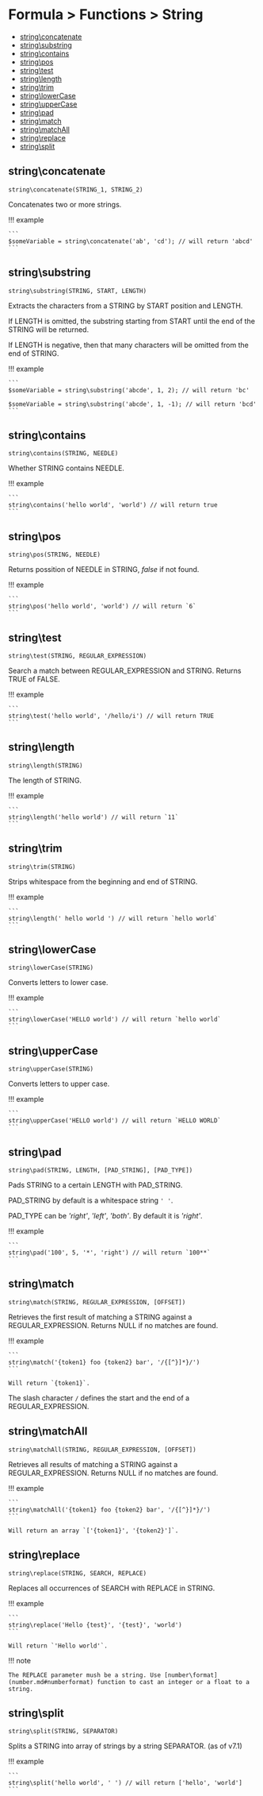 # Formula > Functions > String

* [string\concatenate](#stringconcatenate)
* [string\substring](#stringsubstring)
* [string\contains](#stringcontains)
* [string\pos](#stringpos)
* [string\test](#stringtest)
* [string\length](#stringlength)
* [string\trim](#stringtrim)
* [string\lowerCase](#stringlowercase)
* [string\upperCase](#stringuppercase)
* [string\pad](#stringpad)
* [string\match](#stringmatch)
* [string\matchAll](#stringmatchall)
* [string\replace](#stringreplace)
* [string\split](#stringsplit)


## string\concatenate

`string\concatenate(STRING_1, STRING_2)`

Concatenates two or more strings.

!!! example

    ```
    $someVariable = string\concatenate('ab', 'cd'); // will return 'abcd'
    ```

## string\substring

`string\substring(STRING, START, LENGTH)`

Extracts the characters from a STRING by START position and LENGTH.

If LENGTH is omitted, the substring starting from START until the end of the STRING will be returned.

If LENGTH is negative, then that many characters will be omitted from the end of STRING.

!!! example

    ```
    $someVariable = string\substring('abcde', 1, 2); // will return 'bc'

    $someVariable = string\substring('abcde', 1, -1); // will return 'bcd'
    ```

## string\contains

`string\contains(STRING, NEEDLE)`

Whether STRING contains NEEDLE.

!!! example

    ```
    string\contains('hello world', 'world') // will return true
    ```

## string\pos

`string\pos(STRING, NEEDLE)`

Returns possition of NEEDLE in STRING, *false* if not found.

!!! example

    ```
    string\pos('hello world', 'world') // will return `6`
    ```

## string\test

`string\test(STRING, REGULAR_EXPRESSION)`

Search a match between REGULAR_EXPRESSION and STRING. Returns TRUE of FALSE.

!!! example

    ```
    string\test('hello world', '/hello/i') // will return TRUE
    ```

## string\length

`string\length(STRING)`

The length of STRING.

!!! example

    ```
    string\length('hello world') // will return `11`
    ```

## string\trim

`string\trim(STRING)`

Strips whitespace from the beginning and end of STRING.

!!! example

    ```
    string\length(' hello world ') // will return `hello world`
    ```

## string\lowerCase

`string\lowerCase(STRING)`

Converts letters to lower case.

!!! example

    ```
    string\lowerCase('HELLO world') // will return `hello world`
    ```

## string\upperCase

`string\upperCase(STRING)`

Converts letters to upper case.

!!! example

    ```
    string\upperCase('HELLO world') // will return `HELLO WORLD`
    ```

## string\pad

`string\pad(STRING, LENGTH, [PAD_STRING], [PAD_TYPE])`

Pads STRING to a certain LENGTH with PAD_STRING.

PAD_STRING by default is a whitespace string `' '`.

PAD_TYPE can be *'right'*, *'left'*, *'both'*. By default it is *'right'*.

!!! example

    ```
    string\pad('100', 5, '*', 'right') // will return `100**`
    ```

## string\match

`string\match(STRING, REGULAR_EXPRESSION, [OFFSET])`

Retrieves the first result of matching a STRING against a REGULAR_EXPRESSION. Returns NULL if no matches are found.

!!! example

    ```
    string\match('{token1} foo {token2} bar', '/{[^}]*}/')
    ```

    Will return `{token1}`.

The slash character `/` defines the start and the end of a REGULAR_EXPRESSION.

## string\matchAll

`string\matchAll(STRING, REGULAR_EXPRESSION, [OFFSET])`

Retrieves all results of matching a STRING against a REGULAR_EXPRESSION. Returns NULL if no matches are found.

!!! example

    ```
    string\matchAll('{token1} foo {token2} bar', '/{[^}]*}/')
    ```

    Will return an array `['{token1}', '{token2}']`.

## string\replace

`string\replace(STRING, SEARCH, REPLACE)`

Replaces all occurrences of SEARCH with REPLACE in STRING.

!!! example

    ```
    string\replace('Hello {test}', '{test}', 'world')
    ```

    Will return `'Hello world'`.

!!! note

    The REPLACE parameter mush be a string. Use [number\format](number.md#numberformat) function to cast an integer or a float to a string.


## string\split

`string\split(STRING, SEPARATOR)`

Splits a STRING into array of strings by a string SEPARATOR. (as of v7.1)

!!! example

    ```
    string\split('hello world', ' ') // will return ['hello', 'world']
    ```
